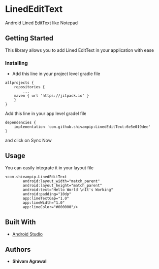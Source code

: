 # LinedEditText
Android Lined EditText like Notepad

## Getting Started

This library allows you to add Lined EditText in your application with ease


### Installing

* Add this line in your project level gradle file

```
allprojects {
    repositories {
        ...
	maven { url 'https://jitpack.io' }
    }
}
```

Add this line in your app level gradel file

```
dependencies {
    implementation 'com.github.shivampip:LinedEditText:6e5e019dee'
}
```

and click on Sync Now

## Usage

You can easily integrate it in your layout file

```
<com.shivampip.LinedEditText
        android:layout_width="match_parent"
        android:layout_height="match_parent"
        android:text="Hello World \nIt's Working"
        android:padding="10dp"
        app:lineTextGap="1.0"
        app:lineWidth="1.0"
        app:lineColor="#000000"/>
```   



## Built With

* [Android Studio](https://developer.android.com/studio)


## Authors

* **Shivam Agrawal** 


